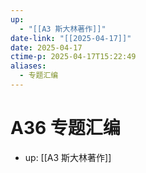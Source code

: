 ```yaml
---
up:
  - "[[A3 斯大林著作]]"
date-link: "[[2025-04-17]]"
date: 2025-04-17
ctime-p: 2025-04-17T15:22:49
aliases:
  - 专题汇编
---
```


# A36 专题汇编

- up: [[A3 斯大林著作]]
